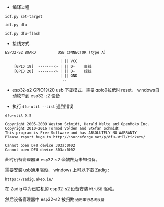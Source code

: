 * 编译过程

`idf.py set-target`

`idf.py dfu`

`idf.py dfu-flash`


* 接线方式

```
ESP32-S2 BOARD          USB CONNECTOR (type A)
                          --
                         | || VCC
    [GPIO 19]  --------> | || D-    白线
    [GPIO 20]  --------> | || D+    绿线
                         | || GND
                          --
```

* esp32-s2 GPIO19/20 usb 下载模式，需要 gpio0拉低时 reset， windows自动枚举到 esp32-s2 设备


* 执行 `dfu-util --list` 遇到错误

```
dfu-util 0.9

Copyright 2005-2009 Weston Schmidt, Harald Welte and OpenMoko Inc.
Copyright 2010-2016 Tormod Volden and Stefan Schmidt
This program is Free Software and has ABSOLUTELY NO WARRANTY
Please report bugs to http://sourceforge.net/p/dfu-util/tickets/

Cannot open DFU device 303a:0002
Cannot open DFU device 303a:0002
```

此时设备管理器里 esp32-s2 会被做为未知设备。

需要安装 usb通用驱动， windows 上可以下载 Zadig :
```
https://zadig.akeo.ie/
```

在 Zadig 中为已联机的 esp32-s2 设备安装 `WinUSB` 驱动。

然后设备管理器中 esp32-s2 被归做 `通用串行总线设备`
